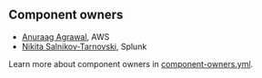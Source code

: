 ## Component owners

- [Anuraag Agrawal](https://github.com/anuraaga), AWS
- [Nikita Salnikov-Tarnovski](https://github.com/iNikem), Splunk

Learn more about component owners in [component-owners.yml](https://github.com/open-telemetry/opentelemetry-java-contrib/blob/main/.github/workflows/component-owners.yml).
